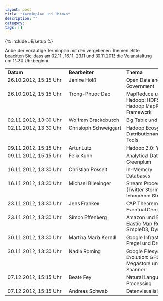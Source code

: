 ```yaml
---
layout: post
title: "Terminplan und Themen"
description: ""
category: 
tags: []
---
```

{% include JB/setup %}

Anbei der vorläufige Terminplan mit den vergebenen Themen. Bitte beachten Sie, dass am 02.11., 16.11, 23.11 und 30.11.2012 die 
Veranstaltung um 13:30 Uhr beginnt.

<table>
	<tr>
		<td><strong>Datum</strong></td>
		<td><strong>Bearbeiter</strong></td>
		<td><strong>Thema</strong></td>
	</tr>
<tr><td style="white-space:nowrap;vertical-align:top;">26.10.2012, 15:15 Uhr&nbsp;&nbsp;</td><td style="white-space:nowrap;vertical-align:top;">Janine Holß           </td><td>Open Data and Government                                   </td></tr>
<tr><td style="white-space:nowrap;vertical-align:top;">26.10.2012, 15:15 Uhr            </td><td style="white-space:nowrap;vertical-align:top;">Trong-Phuoc Dao       </td><td>MapReduce und Hadoop: HDFS und Hadoop MapReduce Framework  </td></tr>
<tr><td style="white-space:nowrap;vertical-align:top;">02.11.2012, 13:30 Uhr            </td><td style="white-space:nowrap;vertical-align:top;">Wolfram Brackebusch   </td><td>Big Table und HBase                                        </td></tr>
<tr><td style="white-space:nowrap;vertical-align:top;">02.11.2012, 13:30 Uhr            </td><td style="white-space:nowrap;vertical-align:top;">Christoph Schweiggart </td><td>Hadoop Ecosystem: Distributionen und Tools                 </td></tr>
<tr><td style="white-space:nowrap;vertical-align:top;">09.11.2012, 15:15 Uhr            </td><td style="white-space:nowrap;vertical-align:top;">Artur Lutz            </td><td>Hadoop 2.0: Yarn                                           </td></tr>
<tr><td style="white-space:nowrap;vertical-align:top;">09.11.2012, 15:15 Uhr            </td><td style="white-space:nowrap;vertical-align:top;">Felix Kuhn            </td><td>Analytical Databases: Greenplum                            </td></tr>
<tr><td style="white-space:nowrap;vertical-align:top;">16.11.2012, 13:30 Uhr            </td><td style="white-space:nowrap;vertical-align:top;">Christian Posselt     </td><td>In-Memory Databases                                        </td></tr>
<tr><td style="white-space:nowrap;vertical-align:top;">16.11.2012, 13:30 Uhr            </td><td style="white-space:nowrap;vertical-align:top;">Michael Blieninger    </td><td>Stream Processing (Twitter Storm, Infosphere Streams)      </td></tr>
<tr><td style="white-space:nowrap;vertical-align:top;">23.11.2012, 13:30 Uhr            </td><td style="white-space:nowrap;vertical-align:top;">Jens Franken          </td><td>CAP Theorem and Eventual Consistency                       </td></tr>
<tr><td style="white-space:nowrap;vertical-align:top;">23.11.2012, 13:30 Uhr            </td><td style="white-space:nowrap;vertical-align:top;">Simon Effenberg       </td><td>Amazon und Big Data: Elastic Map Reduce, SimpleDB, DynamoDB</td></tr>
<tr><td style="white-space:nowrap;vertical-align:top;">30.11.2012, 13:30 Uhr            </td><td style="white-space:nowrap;vertical-align:top;">Martina Maria Kerndl  </td><td>Google Infrastruktur: Pregel und Dremel                    </td></tr>
<tr><td style="white-space:nowrap;vertical-align:top;">30.11.2012, 13:30 Uhr            </td><td style="white-space:nowrap;vertical-align:top;">Nadin Roming          </td><td>Google Filesystem Evolution: GFS, Megastore und Spanner    </td></tr>
<tr><td style="white-space:nowrap;vertical-align:top;">07.12.2012, 15:15 Uhr            </td><td style="white-space:nowrap;vertical-align:top;">Beate Fey             </td><td>Natural Language Processing                                </td></tr>
<tr><td style="white-space:nowrap;vertical-align:top;">07.12.2012, 15:15 Uhr            </td><td style="white-space:nowrap;vertical-align:top;">Andreas Schwab        </td><td>Datenvisualisierungen                                      </td></tr>
</table>                                                                                                                           